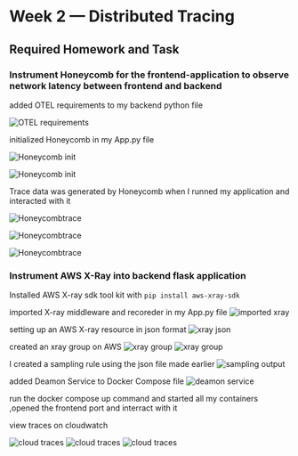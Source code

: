 # Week 2 — Distributed Tracing

## Required Homework and Task

### Instrument Honeycomb for the frontend-application to observe network latency between frontend and backend

added OTEL requirements to my backend python file

![OTEL requirements](/assets/otel-requirements.jpg)

initialized Honeycomb in my App.py file

![Honeycomb init](/assets/Honeycomb_init.jpg)

![Honeycomb init](/assets/Honeycomb_init-1.jpg)

Trace data was generated by Honeycomb when I runned my application and interacted with it

![Honeycombtrace](/assets/Honeycomb-trace.png)

![Honeycombtrace](/assets/Honeycomb-trace-2.png)

![Honeycombtrace](/assets/Honeycomb-trace-3.png)

### Instrument AWS X-Ray into backend flask application

Installed AWS X-ray sdk tool kit with
`pip install aws-xray-sdk`

imported X-ray middleware and recoreder in my App.py file
![imported xray](/assets/xray-middleware.jpg)

setting up an AWS X-ray resource in json format
![xray json](/assets/xrayjson.png)


created an xray group on AWS
![xray group](/assets/xray-group.jpg)
![xray group](/assets/xray-group1.png)


I created a sampling rule using the json file made earlier
![sampling output](/assets/samplingrule-output.jpg)

added Deamon Service to Docker Compose file
![deamon service](/assets/xray-daemon-container.jpg)

run the docker compose up command and started all my containers
,opened the frontend port and interract with it

view traces on cloudwatch

![cloud traces](/assets/aws-trace.png)
![cloud traces](/assets/aws-trace1.png)
![cloud traces](/assets/aws-trace2.png)
